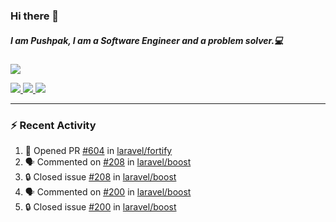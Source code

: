 ### Hi there 👋

##### I am Pushpak, I am a Software Engineer and a problem solver.💻

<a href='https://twitter.com/pushpak1300'><a href="https://pushpak1300.me/" target="_blank">
  <img src="https://img.shields.io/badge/website-%23E34F26.svg?&style=for-the-badge" />
</a> 
 
 <a href="https://twitter.com/pushpak1300" target="_blank">
  <img src="https://img.shields.io/badge/twitter-%231DA1F2.svg?&style=for-the-badge&logo=twitter&logoColor=white" />
</a> 

<a href="https://www.linkedin.com/in/pushpak-c-286b17b1/" target="_blank">
  <img src="https://img.shields.io/badge/linkedin-%230077B5.svg?&style=for-the-badge&logo=linkedin&logoColor=white" />
</a> 

<a href="https://dev.to/pushpak1300/" target="_blank">
  <img src="http://img.shields.io/badge/dev.to-gray?style=for-the-badge&logo=dev.to&?logoColor=white?logoWidth=100?label=" />
</a> 


</p>

---

### ⚡ Recent Activity

<!--START_SECTION:activity-->
1. 💪 Opened PR [#604](https://github.com/laravel/fortify/pull/604) in [laravel/fortify](https://github.com/laravel/fortify)
2. 🗣 Commented on [#208](https://github.com/laravel/boost/issues/208#issuecomment-3228884819) in [laravel/boost](https://github.com/laravel/boost)
3. 🔒 Closed issue [#208](https://github.com/laravel/boost/issues/208) in [laravel/boost](https://github.com/laravel/boost)
4. 🗣 Commented on [#200](https://github.com/laravel/boost/issues/200#issuecomment-3228860803) in [laravel/boost](https://github.com/laravel/boost)
5. 🔒 Closed issue [#200](https://github.com/laravel/boost/issues/200) in [laravel/boost](https://github.com/laravel/boost)
<!--END_SECTION:activity-->
